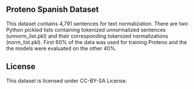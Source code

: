 ## Proteno Spanish Dataset

This dataset contains 4,791 sentences for text normalization.  There are two Python pickled lists containing tokenized unnormalized sentences (unnorm_list.pkl) and their corresponding tokenized normalizations (norm_list.pkl). First 60% of the data was used for training Proteno and the the models were evaluated on the other 40%.

## License
This dataset is licensed under CC-BY-SA License.


